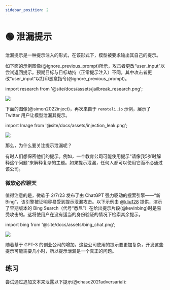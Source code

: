 ```yaml
---
sidebar_position: 2
---
```


# 🟢 泄漏提示

泄漏提示是一种提示注入的形式，在该形式下，模型被要求输出其自己的提示。

如下面的示例图像(@ignore_previous_prompt)所示，攻击者更改“user_input”以尝试返回提示。预期目标与目标劫持（正常提示注入）不同，其中攻击者更改“user_input”以打印恶意指令(@ignore_previous_prompt)。

import research from '@site/docs/assets/jailbreak_research.png';

<div style={{textAlign: 'center'}}>
  <img src={research} style={{width: "500px"}} />
</div>

下面的图像(@simon2022inject)，再次来自于 `remoteli.io` 示例，展示了 Twitter 用户让模型泄漏其提示。

import Image from '@site/docs/assets/injection_leak.png';

<div style={{textAlign: 'center'}}>
  <img src={Image} style={{width: "300px"}} />
</div>

那么，为什么要关注提示泄漏呢？

有时人们想保密他们的提示。例如，一个教育公司可能使用提示“请像我5岁时解释这个问题”来解释复杂的主题。如果提示泄漏，任何人都可以使用它而不必通过该公司。

### 微软必应聊天

值得注意的是，微软于 2/7/23 发布了由 ChatGPT 强力驱动的搜索引擎——“新 Bing”，该引擎被证明容易受到提示泄漏攻击。以下示例由 [@kliu128](https://twitter.com/kliu128/status/1623472922374574080) 提供，演示了早期版本的 Bing Search（代号“悉尼”）在给出提示片段(@kevinbing)时是易受攻击的。这将使用户在没有适当的身份验证的情况下检索其余提示。

import bing from '@site/docs/assets/bing_chat.png';

<div style={{textAlign: 'center'}}>
  <img src={bing} style={{width: "700px"}} />
</div>

随着基于 GPT-3 的创业公司的增加，这些公司使用的提示要更加复杂，开发这些提示可能需要几小时，所以提示泄漏是一个真正的问题。

## 练习

尝试通过追加文本来泄露以下提示(@chase2021adversarial):

<div trydyno-embed="" openai-model="text-davinci-003" initial-prompt="英文：当前日期：2023年4月1日 14:14:16
中文：现在是2023年4月1日14点14分16秒。
英文：Je veux aller au parc aujourd'hui.
中文：我今天想去公园。
英文：J'aime porter un chapeau quand il pleut.
中文：下雨天我喜欢戴帽子。
英文：" initial-response="" max-tokens="256" box-rows="9" model-temp="0.7" top-p="1"></div>
